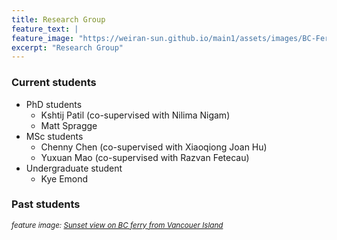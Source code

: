 ```yaml
---
title: Research Group
feature_text: |
feature_image: "https://weiran-sun.github.io/main1/assets/images/BC-Ferry.jpg"
excerpt: "Research Group"
---
```


### Current students

- PhD students
  - Kshtij Patil (co-supervised with Nilima Nigam)
  - Matt Spragge
- MSc students
  - Chenny Chen (co-supervised with Xiaoqiong Joan Hu)
  - Yuxuan Mao (co-supervised with Razvan Fetecau)
- Undergraduate student
  - Kye Emond
  

### Past students


<small><em>feature image: [Sunset view on BC ferry from Vancouer Island](https://weiran-sun.github.io/main1/assets/images/BC-Ferry.jpg)</em></small>

